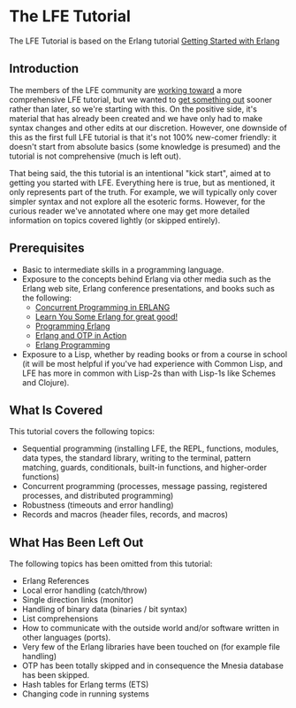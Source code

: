 # The LFE Tutorial

The LFE Tutorial is based on the Erlang tutorial [Getting Started with
Erlang](http://www.erlang.org/doc/getting_started/intro.html)


## Introduction

The members of the LFE community are
[working toward](https://github.com/lfe/docs/issues/40)
a more comprehensive LFE tutorial, but we wanted to
[get something out](https://github.com/lfe/docs/issues/42)
sooner rather than later, so we're starting with this. On the positive side,
it's material that has already been created and we have only had to make syntax
changes and other edits at our discretion. However, one downside of this as the first full LFE tutorial is that it's not 100% new-comer friendly:
it doesn't start from absolute basics (some knowledge is presumed) and the tutorial is not comprehensive (much is left out).

That being said, the this tutorial is an intentional "kick start", aimed at to getting you started with LFE. Everything here is true, but as mentioned, it only represents part of the truth. For example, we will typically only cover
simpler syntax and not explore all the esoteric forms. However, for the curious
reader we've annotated where one may get more detailed information on topics
covered lightly (or skipped entirely).


## Prerequisites

* Basic to intermediate skills in a programming language.
* Exposure to the concepts behind Erlang via other media such as the Erlang web
  site, Erlang conference presentations, and books such as the following:
  * [Concurrent Programming in ERLANG](http://www.erlang.org/download/erlang-book-part1.pdf)
  * [Learn You Some Erlang for great good!](http://learnyousomeerlang.com/)
  * [Programming Erlang](https://pragprog.com/book/jaerlang2/programming-erlang)
  * [Erlang and OTP in Action](http://www.manning.com/logan/)
  * [Erlang Programming](http://shop.oreilly.com/product/9780596518189.do)
* Exposure to a Lisp, whether by reading books or from a course in school (it
  will be most helpful if you've had experience with Common Lisp, and LFE has
  more in common with Lisp-2s than with Lisp-1s like Schemes and Clojure).


## What Is Covered

This tutorial covers the following topics:

* Sequential programming (installing LFE, the REPL, functions, modules, data
  types, the standard library, writing to the terminal, pattern matching,
  guards, conditionals, built-in functions, and higher-order functions)
* Concurrent programming (processes, message passing, registered processes,
  and distributed programming)
* Robustness (timeouts and error handling)
* Records and macros (header files, records, and macros)


## What Has Been Left Out

The following topics has been omitted from this tutorial:

* Erlang References
* Local error handling (catch/throw)
* Single direction links (monitor)
* Handling of binary data (binaries / bit syntax)
* List comprehensions
* How to communicate with the outside world and/or software written in other
  languages (ports).
* Very few of the Erlang libraries have been touched on (for example file
  handling)
* OTP has been totally skipped and in consequence the Mnesia database has been
  skipped.
* Hash tables for Erlang terms (ETS)
* Changing code in running systems

